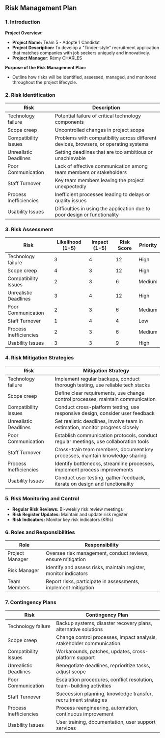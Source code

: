 ## Risk Management Plan

### 1. Introduction

**Project Overview:**
- **Project Name:** Team 5 - Adopte 1 Candidat
- **Project Description:** To develop a "Tinder-style" recruitment application that matches companies with job seekers uniquely and innovatively.
- **Project Manager:** Rémy CHARLES

**Purpose of the Risk Management Plan:**
- Outline how risks will be identified, assessed, managed, and monitored throughout the project lifecycle.

### 2. Risk Identification

| Risk | Description |
|------|-------------|
| Technology failure | Potential failure of critical technology components |
| Scope creep | Uncontrolled changes in project scope |
| Compatibility Issues | Problems with compatibility across different devices, browsers, or operating systems |
| Unrealistic Deadlines | Setting deadlines that are too ambitious or unachievable |
| Poor Communication | Lack of effective communication among team members or stakeholders |
| Staff Turnover | Key team members leaving the project unexpectedly |
| Process Inefficiencies | Inefficient processes leading to delays or quality issues |
| Usability Issues | Difficulties in using the application due to poor design or functionality |

### 3. Risk Assessment

| Risk | Likelihood (1-5) | Impact (1-5) | Risk Score | Priority |
|------|------------------|--------------|------------|----------|
| Technology failure | 3 | 4 | 12 | High |
| Scope creep | 4 | 3 | 12 | High |
| Compatibility Issues | 2 | 3 | 6 | Medium |
| Unrealistic Deadlines | 3 | 4 | 12 | High |
| Poor Communication | 2 | 3 | 6 | Medium |
| Staff Turnover | 1 | 4 | 4 | Low |
| Process Inefficiencies | 2 | 3 | 6 | Medium |
| Usability Issues | 3 | 3 | 9 | High |

### 4. Risk Mitigation Strategies

| Risk | Mitigation Strategy |
|------|---------------------|
| Technology failure | Implement regular backups, conduct thorough testing, use reliable tech stacks |
| Scope creep | Define clear requirements, use change control processes, maintain communication |
| Compatibility Issues | Conduct cross-platform testing, use responsive design, consider user feedback |
| Unrealistic Deadlines | Set realistic deadlines, involve team in estimation, monitor progress closely |
| Poor Communication | Establish communication protocols, conduct regular meetings, use collaboration tools |
| Staff Turnover | Cross-train team members, document key processes, maintain knowledge sharing |
| Process Inefficiencies | Identify bottlenecks, streamline processes, implement process improvements |
| Usability Issues | Conduct user testing, gather feedback, iterate on design and functionality |

### 5. Risk Monitoring and Control

- **Regular Risk Reviews:** Bi-weekly risk review meetings
- **Risk Register Updates:** Maintain and update risk register
- **Risk Indicators:** Monitor key risk indicators (KRIs)

### 6. Roles and Responsibilities

| Role | Responsibility |
|------|----------------|
| Project Manager | Oversee risk management, conduct reviews, ensure mitigation |
| Risk Manager | Identify and assess risks, maintain register, monitor indicators |
| Team Members | Report risks, participate in assessments, implement mitigation |

### 7. Contingency Plans

| Risk | Contingency Plan |
|------|------------------|
| Technology failure | Backup systems, disaster recovery plans, alternative solutions |
| Scope creep | Change control processes, impact analysis, stakeholder communication |
| Compatibility Issues | Workarounds, patches, updates, cross-platform support |
| Unrealistic Deadlines | Renegotiate deadlines, reprioritize tasks, adjust scope |
| Poor Communication | Escalation procedures, conflict resolution, team-building activities |
| Staff Turnover | Succession planning, knowledge transfer, recruitment strategies |
| Process Inefficiencies | Process reengineering, automation, continuous improvement |
| Usability Issues | User training, documentation, user support services |
